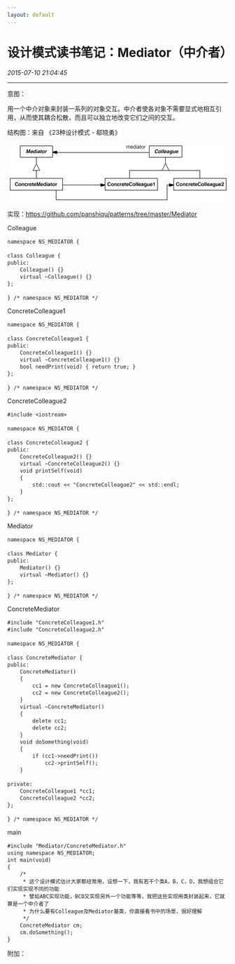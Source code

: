 ```yaml
---
layout: default
---
```


# 设计模式读书笔记：Mediator（中介者）
_2015-07-10 21:04:45_

* * *

意图：

用一个中介对象来封装一系列的对象交互。中介者使各对象不需要显式地相互引用，从而使其耦合松散，而且可以独立地改变它们之间的交互。

结构图：来自 《23种设计模式 - 郗晓勇》

![](./img/036_1.png)

实现：https://github.com/panshiqu/patterns/tree/master/Mediator

Colleague

```
namespace NS_MEDIATOR {

class Colleague {
public:
	Colleague() {}
	virtual ~Colleague() {}
};

} /* namespace NS_MEDIATOR */
```

ConcreteColleague1

```
namespace NS_MEDIATOR {

class ConcreteColleague1 {
public:
	ConcreteColleague1() {}
	virtual ~ConcreteColleague1() {}
	bool needPrint(void) { return true; }
};

} /* namespace NS_MEDIATOR */
```

ConcreteColleague2

```
#include <iostream>

namespace NS_MEDIATOR {

class ConcreteColleague2 {
public:
	ConcreteColleague2() {}
	virtual ~ConcreteColleague2() {}
	void printSelf(void)
	{
		std::cout << "ConcreteColleague2" << std::endl;
	}
};

} /* namespace NS_MEDIATOR */
```

Mediator

```
namespace NS_MEDIATOR {

class Mediator {
public:
	Mediator() {}
	virtual ~Mediator() {}
};

} /* namespace NS_MEDIATOR */
```

ConcreteMediator

```
#include "ConcreteColleague1.h"
#include "ConcreteColleague2.h"

namespace NS_MEDIATOR {

class ConcreteMediator {
public:
	ConcreteMediator()
	{
		cc1 = new ConcreteColleague1();
		cc2 = new ConcreteColleague2();
	}
	virtual ~ConcreteMediator()
	{
		delete cc1;
		delete cc2;
	}
	void doSomething(void)
	{
		if (cc1->needPrint())
			cc2->printSelf();
	}

private:
	ConcreteColleague1 *cc1;
	ConcreteColleague2 *cc2;
};

} /* namespace NS_MEDIATOR */
```

main

```
#include "Mediator/ConcreteMediator.h"
using namespace NS_MEDIATOR;
int main(void)
{
	/*
	 * 这个设计模式估计大家都经常用，设想一下，我有若干个类A，B，C，D，我想组合它们实现实现不同的功能
	 * 譬如ABC实现功能，BCD又实现另外一个功能等等，我把这些实现用类封装起来，它就算是一个中介者了
	 * 为什么要有Colleague及Mediator基类，你直接看书中的场景，很好理解
	 */
	ConcreteMediator cm;
	cm.doSomething();
}
```

附加：
